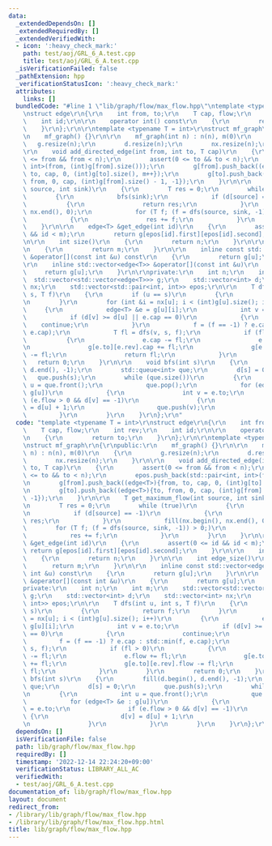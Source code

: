 ```yaml
---
data:
  _extendedDependsOn: []
  _extendedRequiredBy: []
  _extendedVerifiedWith:
  - icon: ':heavy_check_mark:'
    path: test/aoj/GRL_6_A.test.cpp
    title: test/aoj/GRL_6_A.test.cpp
  _isVerificationFailed: false
  _pathExtension: hpp
  _verificationStatusIcon: ':heavy_check_mark:'
  attributes:
    links: []
  bundledCode: "#line 1 \"lib/graph/flow/max_flow.hpp\"\ntemplate <typename T = int>\r\
    \nstruct edge\r\n{\r\n    int from, to;\r\n    T cap, flow;\r\n    int rev;\r\n\
    \    int id;\r\n\r\n    operator int() const\r\n    {\r\n        return to;\r\n\
    \    }\r\n};\r\n\r\ntemplate <typename T = int>\r\nstruct mf_graph\r\n{\r\npublic:\r\
    \n    mf_graph() {}\r\n\r\n    mf_graph(int n) : n(n), m(0)\r\n    {\r\n     \
    \   g.resize(n);\r\n        d.resize(n);\r\n        nx.resize(n);\r\n    }\r\n\
    \r\n    void add_directed_edge(int from, int to, T cap)\r\n    {\r\n        assert(0\
    \ <= from && from < n);\r\n        assert(0 <= to && to < n);\r\n        epos.push_back(std::pair<int,\
    \ int>(from, (int)g[from].size()));\r\n        g[from].push_back((edge<T>){from,\
    \ to, cap, 0, (int)g[to].size(), m++});\r\n        g[to].push_back((edge<T>){to,\
    \ from, 0, cap, (int)g[from].size() - 1, -1});\r\n    }\r\n\r\n    T get_maximum_flow(int\
    \ source, int sink)\r\n    {\r\n        T res = 0;\r\n        while (true)\r\n\
    \        {\r\n            bfs(sink);\r\n            if (d[source] == -1)\r\n \
    \           {\r\n                return res;\r\n            }\r\n            fill(nx.begin(),\
    \ nx.end(), 0);\r\n            for (T f; (f = dfs(source, sink, -1)) > 0;)\r\n\
    \            {\r\n                res += f;\r\n            }\r\n        }\r\n\
    \    }\r\n\r\n    edge<T> &get_edge(int id)\r\n    {\r\n        assert(0 <= id\
    \ && id < m);\r\n        return g[epos[id].first][epos[id].second];\r\n    }\r\
    \n\r\n    int size()\r\n    {\r\n        return n;\r\n    }\r\n\r\n    int edge_size()\r\
    \n    {\r\n        return m;\r\n    }\r\n\r\n    inline const std::vector<edge<T>>\
    \ &operator[](const int &u) const\r\n    {\r\n        return g[u];\r\n    }\r\n\
    \r\n    inline std::vector<edge<T>> &operator[](const int &u)\r\n    {\r\n   \
    \     return g[u];\r\n    }\r\n\r\nprivate:\r\n    int n;\r\n    int m;\r\n  \
    \  std::vector<std::vector<edge<T>>> g;\r\n    std::vector<int> d;\r\n    std::vector<int>\
    \ nx;\r\n    std::vector<std::pair<int, int>> epos;\r\n\r\n    T dfs(int u, int\
    \ s, T f)\r\n    {\r\n        if (u == s)\r\n        {\r\n            return f;\r\
    \n        }\r\n        for (int &i = nx[u]; i < (int)g[u].size(); i++)\r\n   \
    \     {\r\n            edge<T> &e = g[u][i];\r\n            int v = e.to;\r\n\
    \            if (d[v] >= d[u] || e.cap == 0)\r\n            {\r\n            \
    \    continue;\r\n            }\r\n            f = (f == -1) ? e.cap : std::min(f,\
    \ e.cap);\r\n            T fl = dfs(v, s, f);\r\n            if (fl > 0)\r\n \
    \           {\r\n                e.cap -= fl;\r\n                e.flow += fl;\r\
    \n                g[e.to][e.rev].cap += fl;\r\n                g[e.to][e.rev].flow\
    \ -= fl;\r\n                return fl;\r\n            }\r\n        }\r\n     \
    \   return 0;\r\n    }\r\n\r\n    void bfs(int s)\r\n    {\r\n        fill(d.begin(),\
    \ d.end(), -1);\r\n        std::queue<int> que;\r\n        d[s] = 0;\r\n     \
    \   que.push(s);\r\n        while (que.size())\r\n        {\r\n            int\
    \ u = que.front();\r\n            que.pop();\r\n            for (edge<T> &e :\
    \ g[u])\r\n            {\r\n                int v = e.to;\r\n                if\
    \ (e.flow > 0 && d[v] == -1)\r\n                {\r\n                    d[v]\
    \ = d[u] + 1;\r\n                    que.push(v);\r\n                }\r\n   \
    \         }\r\n        }\r\n    }\r\n};\r\n"
  code: "template <typename T = int>\r\nstruct edge\r\n{\r\n    int from, to;\r\n\
    \    T cap, flow;\r\n    int rev;\r\n    int id;\r\n\r\n    operator int() const\r\
    \n    {\r\n        return to;\r\n    }\r\n};\r\n\r\ntemplate <typename T = int>\r\
    \nstruct mf_graph\r\n{\r\npublic:\r\n    mf_graph() {}\r\n\r\n    mf_graph(int\
    \ n) : n(n), m(0)\r\n    {\r\n        g.resize(n);\r\n        d.resize(n);\r\n\
    \        nx.resize(n);\r\n    }\r\n\r\n    void add_directed_edge(int from, int\
    \ to, T cap)\r\n    {\r\n        assert(0 <= from && from < n);\r\n        assert(0\
    \ <= to && to < n);\r\n        epos.push_back(std::pair<int, int>(from, (int)g[from].size()));\r\
    \n        g[from].push_back((edge<T>){from, to, cap, 0, (int)g[to].size(), m++});\r\
    \n        g[to].push_back((edge<T>){to, from, 0, cap, (int)g[from].size() - 1,\
    \ -1});\r\n    }\r\n\r\n    T get_maximum_flow(int source, int sink)\r\n    {\r\
    \n        T res = 0;\r\n        while (true)\r\n        {\r\n            bfs(sink);\r\
    \n            if (d[source] == -1)\r\n            {\r\n                return\
    \ res;\r\n            }\r\n            fill(nx.begin(), nx.end(), 0);\r\n    \
    \        for (T f; (f = dfs(source, sink, -1)) > 0;)\r\n            {\r\n    \
    \            res += f;\r\n            }\r\n        }\r\n    }\r\n\r\n    edge<T>\
    \ &get_edge(int id)\r\n    {\r\n        assert(0 <= id && id < m);\r\n       \
    \ return g[epos[id].first][epos[id].second];\r\n    }\r\n\r\n    int size()\r\n\
    \    {\r\n        return n;\r\n    }\r\n\r\n    int edge_size()\r\n    {\r\n \
    \       return m;\r\n    }\r\n\r\n    inline const std::vector<edge<T>> &operator[](const\
    \ int &u) const\r\n    {\r\n        return g[u];\r\n    }\r\n\r\n    inline std::vector<edge<T>>\
    \ &operator[](const int &u)\r\n    {\r\n        return g[u];\r\n    }\r\n\r\n\
    private:\r\n    int n;\r\n    int m;\r\n    std::vector<std::vector<edge<T>>>\
    \ g;\r\n    std::vector<int> d;\r\n    std::vector<int> nx;\r\n    std::vector<std::pair<int,\
    \ int>> epos;\r\n\r\n    T dfs(int u, int s, T f)\r\n    {\r\n        if (u ==\
    \ s)\r\n        {\r\n            return f;\r\n        }\r\n        for (int &i\
    \ = nx[u]; i < (int)g[u].size(); i++)\r\n        {\r\n            edge<T> &e =\
    \ g[u][i];\r\n            int v = e.to;\r\n            if (d[v] >= d[u] || e.cap\
    \ == 0)\r\n            {\r\n                continue;\r\n            }\r\n   \
    \         f = (f == -1) ? e.cap : std::min(f, e.cap);\r\n            T fl = dfs(v,\
    \ s, f);\r\n            if (fl > 0)\r\n            {\r\n                e.cap\
    \ -= fl;\r\n                e.flow += fl;\r\n                g[e.to][e.rev].cap\
    \ += fl;\r\n                g[e.to][e.rev].flow -= fl;\r\n                return\
    \ fl;\r\n            }\r\n        }\r\n        return 0;\r\n    }\r\n\r\n    void\
    \ bfs(int s)\r\n    {\r\n        fill(d.begin(), d.end(), -1);\r\n        std::queue<int>\
    \ que;\r\n        d[s] = 0;\r\n        que.push(s);\r\n        while (que.size())\r\
    \n        {\r\n            int u = que.front();\r\n            que.pop();\r\n\
    \            for (edge<T> &e : g[u])\r\n            {\r\n                int v\
    \ = e.to;\r\n                if (e.flow > 0 && d[v] == -1)\r\n               \
    \ {\r\n                    d[v] = d[u] + 1;\r\n                    que.push(v);\r\
    \n                }\r\n            }\r\n        }\r\n    }\r\n};\r\n"
  dependsOn: []
  isVerificationFile: false
  path: lib/graph/flow/max_flow.hpp
  requiredBy: []
  timestamp: '2022-12-14 22:24:20+09:00'
  verificationStatus: LIBRARY_ALL_AC
  verifiedWith:
  - test/aoj/GRL_6_A.test.cpp
documentation_of: lib/graph/flow/max_flow.hpp
layout: document
redirect_from:
- /library/lib/graph/flow/max_flow.hpp
- /library/lib/graph/flow/max_flow.hpp.html
title: lib/graph/flow/max_flow.hpp
---
```

